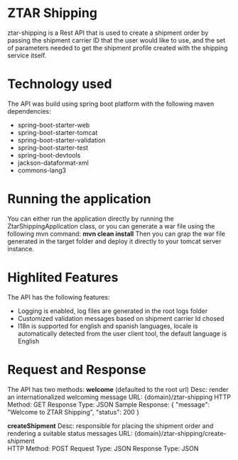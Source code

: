 # ZTAR Shipping
ztar-shipping is a Rest API that is used to create a shipment order by passing the shipment carrier ID that the user would like to use, and the set of parameters needed to get the shipment profile created with the shipping service itself.

# Technology used
The API was build using spring boot platform with the following maven dependencies:

-  spring-boot-starter-web
-  spring-boot-starter-tomcat
-  spring-boot-starter-validation
-  spring-boot-starter-test
-  spring-boot-devtools
-  jackson-dataformat-xml
-  commons-lang3

# Running the application
You can either run the application directly by running the ZtarShippingApplication class, or you can generate a war file
using the following mvn command: 
**mvn clean install**
Then you can grap the war file generated in the target folder and deploy it directly to your tomcat server instance.

# Highlited Features
The API has the following features:
- Logging is enabled, log files are generated in the root logs folder
- Customized validation messages based on shipment carrier Id chosed
- I18n is supported for english and spanish languages, locale is automatically detected from the user client tool, 
    the default language is English

# Request and Response
The API has two methods:
**welcome** (defaulted to the root url) 
  Desc: render an internationalized welcoming message
  URL: {domain}/ztar-shipping
  HTTP Method: GET
  Response Type: JSON
  Sample Response:
    { "message": "Welcome to ZTAR Shipping", "status": 200 }
  
  
**createShipment** 
  Desc: responsible for placing the shipment order and rendering a suitable status messages
  URL: {domain}/ztar-shipping/create-shipment  
  HTTP Method: POST
  Request Type: JSON
  Response Type: JSON
  
